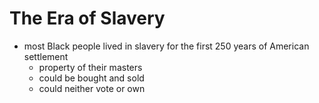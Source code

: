 # The Era of Slavery
- most Black people lived in slavery for the first 250 years of American settlement
	- property of their masters
	- could be bought and sold
	- could neither vote or own 
